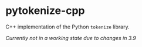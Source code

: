 # pytokenize-cpp

C++ implementation of the Python `tokenize` library.

*Currently not in a working state due to changes in 3.9*
